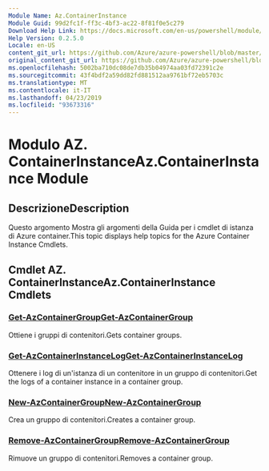 ```yaml
---
Module Name: Az.ContainerInstance
Module Guid: 99d2fc1f-ff3c-4bf3-ac22-8f81f0e5c279
Download Help Link: https://docs.microsoft.com/en-us/powershell/module/az.containerinstance
Help Version: 0.2.5.0
Locale: en-US
content_git_url: https://github.com/Azure/azure-powershell/blob/master/src/ContainerInstance/ContainerInstance/help/Az.ContainerInstance.md
original_content_git_url: https://github.com/Azure/azure-powershell/blob/master/src/ContainerInstance/ContainerInstance/help/Az.ContainerInstance.md
ms.openlocfilehash: 5002ba710dc08de7db35b04974aa03fd72391c2e
ms.sourcegitcommit: 43f4bdf2a59dd82fd881512aa9761bf72eb5703c
ms.translationtype: MT
ms.contentlocale: it-IT
ms.lasthandoff: 04/23/2019
ms.locfileid: "93673316"
---
```

# <span data-ttu-id="d9d92-101">Modulo AZ. ContainerInstance</span><span class="sxs-lookup"><span data-stu-id="d9d92-101">Az.ContainerInstance Module</span></span>
## <span data-ttu-id="d9d92-102">Descrizione</span><span class="sxs-lookup"><span data-stu-id="d9d92-102">Description</span></span>
<span data-ttu-id="d9d92-103">Questo argomento Mostra gli argomenti della Guida per i cmdlet di istanza di Azure container.</span><span class="sxs-lookup"><span data-stu-id="d9d92-103">This topic displays help topics for the Azure Container Instance Cmdlets.</span></span>

## <span data-ttu-id="d9d92-104">Cmdlet AZ. ContainerInstance</span><span class="sxs-lookup"><span data-stu-id="d9d92-104">Az.ContainerInstance Cmdlets</span></span>
### [<span data-ttu-id="d9d92-105">Get-AzContainerGroup</span><span class="sxs-lookup"><span data-stu-id="d9d92-105">Get-AzContainerGroup</span></span>](Get-AzContainerGroup.md)
<span data-ttu-id="d9d92-106">Ottiene i gruppi di contenitori.</span><span class="sxs-lookup"><span data-stu-id="d9d92-106">Gets container groups.</span></span>

### [<span data-ttu-id="d9d92-107">Get-AzContainerInstanceLog</span><span class="sxs-lookup"><span data-stu-id="d9d92-107">Get-AzContainerInstanceLog</span></span>](Get-AzContainerInstanceLog.md)
<span data-ttu-id="d9d92-108">Ottenere i log di un'istanza di un contenitore in un gruppo di contenitori.</span><span class="sxs-lookup"><span data-stu-id="d9d92-108">Get the logs of a container instance in a container group.</span></span>

### [<span data-ttu-id="d9d92-109">New-AzContainerGroup</span><span class="sxs-lookup"><span data-stu-id="d9d92-109">New-AzContainerGroup</span></span>](New-AzContainerGroup.md)
<span data-ttu-id="d9d92-110">Crea un gruppo di contenitori.</span><span class="sxs-lookup"><span data-stu-id="d9d92-110">Creates a container group.</span></span>

### [<span data-ttu-id="d9d92-111">Remove-AzContainerGroup</span><span class="sxs-lookup"><span data-stu-id="d9d92-111">Remove-AzContainerGroup</span></span>](Remove-AzContainerGroup.md)
<span data-ttu-id="d9d92-112">Rimuove un gruppo di contenitori.</span><span class="sxs-lookup"><span data-stu-id="d9d92-112">Removes a container group.</span></span>


